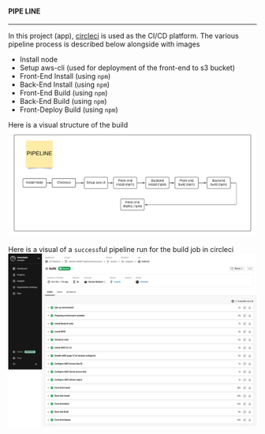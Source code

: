 #### PIPE LINE
___
In this project (app), [circleci](https://circleci.com/) is used as the CI/CD platform. The various pipeline process is 
described below alongside with images

- Install node
- Setup aws-cli (used for deployment of the front-end to s3 bucket)
- Front-End Install (using `npm`)
- Back-End Install (using `npm`)
- Front-End Build (using `npm`)
- Back-End Build (using `npm`)
- Front-Deploy Build (using `npm`)

Here is a visual structure of the build
![Piiple Line view](../screenshots/pipeline-diagram.png)

Here is a visual of a `success`ful pipeline run for the build job in circleci
![Circleci build success](../screenshots/circleCi/circleci-2.png)